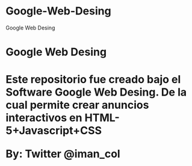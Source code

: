 # Google-Web-Desing
Google Web Desing 



<H1>Google Web Desing<H1>

Este repositorio fue creado bajo el Software Google Web Desing. De la cual permite crear anuncios interactivos en HTML-5+Javascript+CSS

By: Twitter @iman_col
